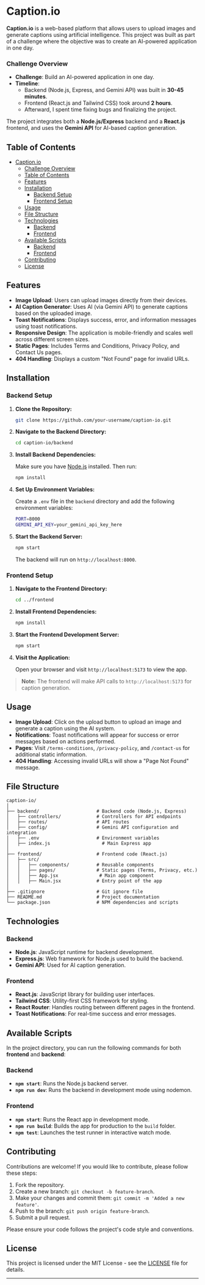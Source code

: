 # Caption.io

**Caption.io** is a web-based platform that allows users to upload images and generate captions using artificial intelligence. This project was built as part of a challenge where the objective was to create an AI-powered application in one day.

### Challenge Overview

- **Challenge**: Build an AI-powered application in one day.
- **Timeline**:
  - Backend (Node.js, Express, and Gemini API) was built in **30-45 minutes**.
  - Frontend (React.js and Tailwind CSS) took around **2 hours**.
  - Afterward, I spent time fixing bugs and finalizing the project.

The project integrates both a **Node.js/Express** backend and a **React.js** frontend, and uses the **Gemini API** for AI-based caption generation.

## Table of Contents

- [Caption.io](#captionio)
    - [Challenge Overview](#challenge-overview)
  - [Table of Contents](#table-of-contents)
  - [Features](#features)
  - [Installation](#installation)
    - [Backend Setup](#backend-setup)
    - [Frontend Setup](#frontend-setup)
  - [Usage](#usage)
  - [File Structure](#file-structure)
  - [Technologies](#technologies)
    - [Backend](#backend)
    - [Frontend](#frontend)
  - [Available Scripts](#available-scripts)
    - [Backend](#backend-1)
    - [Frontend](#frontend-1)
  - [Contributing](#contributing)
  - [License](#license)

## Features

- **Image Upload**: Users can upload images directly from their devices.
- **AI Caption Generator**: Uses AI (via Gemini API) to generate captions based on the uploaded image.
- **Toast Notifications**: Displays success, error, and information messages using toast notifications.
- **Responsive Design**: The application is mobile-friendly and scales well across different screen sizes.
- **Static Pages**: Includes Terms and Conditions, Privacy Policy, and Contact Us pages.
- **404 Handling**: Displays a custom "Not Found" page for invalid URLs.

## Installation

### Backend Setup

1. **Clone the Repository:**

   ```bash
   git clone https://github.com/your-username/caption-io.git
   ```

2. **Navigate to the Backend Directory:**

   ```bash
   cd caption-io/backend
   ```

3. **Install Backend Dependencies:**

   Make sure you have [Node.js](https://nodejs.org/) installed. Then run:

   ```bash
   npm install
   ```

4. **Set Up Environment Variables:**

   Create a `.env` file in the `backend` directory and add the following environment variables:

   ```bash
   PORT=8000
   GEMINI_API_KEY=your_gemini_api_key_here
   ```

5. **Start the Backend Server:**

   ```bash
   npm start
   ```

   The backend will run on `http://localhost:8000`.

### Frontend Setup

1. **Navigate to the Frontend Directory:**

   ```bash
   cd ../frontend
   ```

2. **Install Frontend Dependencies:**

   ```bash
   npm install
   ```

3. **Start the Frontend Development Server:**

   ```bash
   npm start
   ```

4. **Visit the Application:**

   Open your browser and visit `http://localhost:5173` to view the app.

> **Note:** The frontend will make API calls to `http://localhost:5173` for caption generation.

## Usage

- **Image Upload**: Click on the upload button to upload an image and generate a caption using the AI system.
- **Notifications**: Toast notifications will appear for success or error messages based on actions performed.
- **Pages**: Visit `/terms-conditions`, `/privacy-policy`, and `/contact-us` for additional static information.
- **404 Handling**: Accessing invalid URLs will show a "Page Not Found" message.

## File Structure

```
caption-io/
│
├── backend/                     # Backend code (Node.js, Express)
│   ├── controllers/             # Controllers for API endpoints
│   ├── routes/                  # API routes
│   ├── config/                  # Gemini API configuration and integration
│   ├── .env                     # Environment variables
│   ├── index.js                   # Main Express app
│
├── frontend/                    # Frontend code (React.js)
│   ├── src/
│   │   ├── components/          # Reusable components
│   │   ├── pages/               # Static pages (Terms, Privacy, etc.)
│   │   ├── App.jsx               # Main app component
│   │   ├── Main.jsx             # Entry point of the app
│
├── .gitignore                   # Git ignore file
├── README.md                    # Project documentation
└── package.json                 # NPM dependencies and scripts
```

## Technologies

### Backend

- **Node.js**: JavaScript runtime for backend development.
- **Express.js**: Web framework for Node.js used to build the backend.
- **Gemini API**: Used for AI caption generation.

### Frontend

- **React.js**: JavaScript library for building user interfaces.
- **Tailwind CSS**: Utility-first CSS framework for styling.
- **React Router**: Handles routing between different pages in the frontend.
- **Toast Notifications**: For real-time success and error messages.

## Available Scripts

In the project directory, you can run the following commands for both **frontend** and **backend**:

### Backend

- **`npm start`**: Runs the Node.js backend server.
- **`npm run dev`**: Runs the backend in development mode using nodemon.

### Frontend

- **`npm start`**: Runs the React app in development mode.
- **`npm run build`**: Builds the app for production to the `build` folder.
- **`npm test`**: Launches the test runner in interactive watch mode.

## Contributing

Contributions are welcome! If you would like to contribute, please follow these steps:

1. Fork the repository.
2. Create a new branch: `git checkout -b feature-branch`.
3. Make your changes and commit them: `git commit -m 'Added a new feature'`.
4. Push to the branch: `git push origin feature-branch`.
5. Submit a pull request.

Please ensure your code follows the project's code style and conventions.

## License

This project is licensed under the MIT License - see the [LICENSE](LICENSE) file for details.

---
